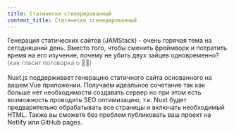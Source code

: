 ```yaml
---
title: Статически сгенерированный
content_title: Статически сгенерированный
---
```

Генерация статических сайтов (JAMStack) - очень горячая тема на сегодняшний день. Вместо того, чтобы сменить фреймворк и потратить время на его изучение, почему не убить двух зайцев одновременно?
<span style="color: #777">(как гласит поговорка о 🐇🐇)</span><br><br>
Nuxt.js поддерживает генерацию статичного сайта основанного на вашем Vue приложении. Получаем идеальное сочетание
так как больше нет необходимости создавать сервер но при этом есть возможность проводить SEO оптимизацию, т.к. Nuxt будет
предварительно обрабатывать все страницы и включать необходимый HTML. Также вы сможете без проблем публиковать ваш проект на Netlify или GitHub pages.
